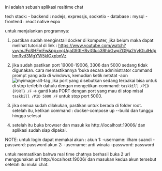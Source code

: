 ini adalah sebuah aplikasi realtime chat

tech stack: - backend : nodejs, expressjs, socketio - database : mysql - frontend : react native expo

untuk menjalankan programnya:

1. pastikan sudah menginstall docker di komputer, jika belum maka dapat melihat tutorial di link : https://www.youtube.com/watch?v=ymJFoSHFmEw&pp=ygUqaG93IHRvIGluc3RhbGwgZG9ja2VyIGluIHdpbmRvd3MgYW5kIGxpbnVz

2. jika sudah pastikan port 19000-19006, 3306 dan 5000 sedang tidak digunakan. cara memastikannya 'buka secara administrator command prompt yang ada di windows, kemudian ketik netstat -aon ![myimage-alt-tag](https://i0.wp.com/www.alphr.com/wp-content/uploads/2021/02/Screenshot_3-48.png?w=669&ssl=1)
   jika port yang disebutkan sedang terpakai bisa untuk di stop terlebih dahulu dengan mengetikan command: `taskkill /PID {PORT} /F` -> ganti kata PORT dengan port yang mau di stop misal `taskkill /PID 5000 /F` untuk stop port 5000.

3. jika semua sudah dilakukan, pastikan untuk berada di folder root. setelah itu,
   ketikan command : docker-compose up --build
   dan tunggu hingga selesai

4. setelah itu buka browser dan masuk ke http://localhost:19006/ dan aplikasi sudah siap dipakai.

NOTE:
untuk login dapat memakai akun :
akun 1: -username: ilham suandi -password: password
akun 2: -username: ardi winata -password: password

untuk memastikan bahwa real time chatnya berhasil buka 2 url menggunakan url http://localhost:19006/ dan masukan kedua akun tersebut setelah itu mulai chat.
